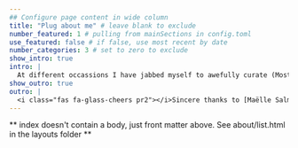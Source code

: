 ```yaml
---
## Configure page content in wide column
title: "Plug about me" # leave blank to exclude
number_featured: 1 # pulling from mainSections in config.toml
use_featured: false # if false, use most recent by date
number_categories: 3 # set to zero to exclude
show_intro: true
intro: |
  At different occassions I have jabbed myself to awefully curate (Mostly, compiling other times authoring myself) some useful contents (articles and blogs). Please don't be intimidated by the style and coverage of the contents -- I'm working on making it more comprehensive. Meanwhile, concerning majority of contents in this site, I shamelessly disclose that most were assembeled plain copy-text while I was and still am sifting through mostly coding and research stuffs deemed valuable to myself.
show_outro: true
outro: |
  <i class="fas fa-glass-cheers pr2"></i>Sincere thanks to [Maëlle Salmon](https://masalmon.eu/) for her help naming this Hugo theme!
---
```


** index doesn't contain a body, just front matter above.
See about/list.html in the layouts folder **